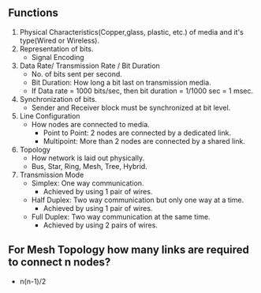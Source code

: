 ## Functions

1. Physical Characteristics(Copper,glass, plastic, etc.) of media and it's type(Wired or Wireless).
2. Representation of bits.
    - Signal Encoding
3. Data Rate/ Transmission Rate / Bit Duration
    - No. of bits sent per second.
    - Bit Duration: How long a bit last on transmission media.
    - If Data rate = 1000 bits/sec, then bit duration = 1/1000 sec = 1 msec.
4. Synchronization of bits.
    - Sender and Receiver block must be synchronized at bit level.
5. Line Configuration
    - How nodes are connected to media.
      -  Point to Point: 2 nodes are connected by a dedicated link.
      -  Multipoint: More than 2 nodes are connected by a shared link.
6. Topology
   - How network is laid out physically.
   - Bus, Star, Ring, Mesh, Tree, Hybrid.
7. Transmission Mode
   - Simplex: One way communication.
     - Achieved by using 1 pair of wires.
   - Half Duplex: Two way communication but only one way at a time.
     - Achieved by using 1 pair of wires.
   - Full Duplex: Two way communication at the same time.
     - Achieved by using 2 pairs of wires.

## For Mesh Topology how many links are required to connect n nodes?
- n(n-1)/2